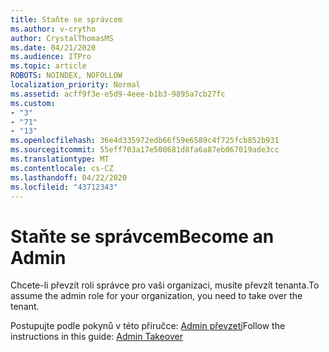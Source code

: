 ```yaml
---
title: Staňte se správcem
ms.author: v-crytho
author: CrystalThomasMS
ms.date: 04/21/2020
ms.audience: ITPro
ms.topic: article
ROBOTS: NOINDEX, NOFOLLOW
localization_priority: Normal
ms.assetid: acff9f3e-e5d9-4eee-b1b3-9895a7cb27fc
ms.custom:
- "3"
- "71"
- "13"
ms.openlocfilehash: 36e4d335972edb66f59e6589c4f725fcb852b931
ms.sourcegitcommit: 55eff703a17e500681d8fa6a87eb067019ade3cc
ms.translationtype: MT
ms.contentlocale: cs-CZ
ms.lasthandoff: 04/22/2020
ms.locfileid: "43712343"
---
```

# <a name="become-an-admin"></a><span data-ttu-id="bb7ef-102">Staňte se správcem</span><span class="sxs-lookup"><span data-stu-id="bb7ef-102">Become an Admin</span></span>

<span data-ttu-id="bb7ef-103">Chcete-li převzít roli správce pro vaši organizaci, musíte převzít tenanta.</span><span class="sxs-lookup"><span data-stu-id="bb7ef-103">To assume the admin role for your organization, you need to take over the tenant.</span></span>
  
<span data-ttu-id="bb7ef-104">Postupujte podle pokynů v této příručce: [Admin převzetí](https://docs.microsoft.com/azure/active-directory/users-groups-roles/domains-admin-takeover)</span><span class="sxs-lookup"><span data-stu-id="bb7ef-104">Follow the instructions in this guide: [Admin Takeover](https://docs.microsoft.com/azure/active-directory/users-groups-roles/domains-admin-takeover)</span></span>